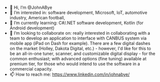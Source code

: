 - 👋 Hi, I’m @JohnABye
- 👀 I’m interested in: software development, Microsoft, IoT, automotive industry, American football, 
- 🌱 I’m currently learning: C#/.NET software development, Kotlin (for Android development)
- 💞️ I’m looking to collaborate on: really interested in collaborating with a team to develop an application to interface with CANBUS system via mobile app (iPad on Dash for example). There are a few digital dashes on the market (Holley, Dakota Digital, etc.) - however, I'd like for this to be an all-in-one tuner, scanner, and customizable digital display - for the common enthusiast; with advanced options (fine tuning) available at premium tier, for those who would intend to use the software in a commercial capacity.
- 📫 How to reach me: https://www.linkedin.com/in/johnabye/

<!---
JohnABye/JohnABye is a ✨ special ✨ repository because its `README.md` (this file) appears on your GitHub profile.
You can click the Preview link to take a look at your changes.
--->
